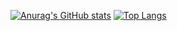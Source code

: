 [![Anurag's GitHub stats](https://github-readme-stats.vercel.app/api?username=WhosOn&show_icons=true&count_private=true&hide_border=true&theme=dark&icon_color=fff&layout=compact&border_radius=10)](https://github.com/WhosOn/github-readme-stats)
[![Top Langs](https://github-readme-stats.vercel.app/api/top-langs/?username=WhosOn&layout=compact)](https://github.com/WhosOn/github-readme-stats)
